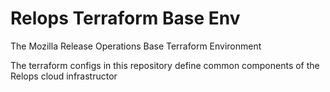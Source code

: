 # Relops Terraform Base Env
The Mozilla Release Operations Base Terraform Environment

The terraform configs in this repository define common components of the Relops cloud infrastructor

